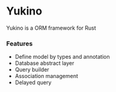 # Yukino
Yukino is a ORM framework for Rust

### Features
* Define model by types and annotation
* Database abstract layer
* Query builder
* Association management
* Delayed query

